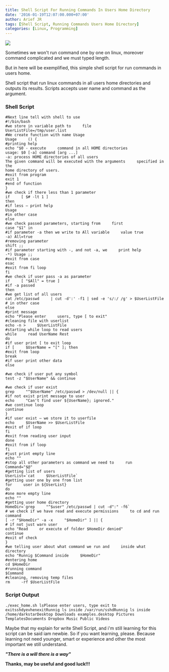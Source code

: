 ```yaml
---
title: Shell Script For Running Commands In Users Home Directory
date: '2016-01-19T12:07:00.000+07:00'
author: Arief JR
tags: [Shell Script, Running Commands Users Home Directory]
categories: [Linux, Programming]
---
```


![](https://1.bp.blogspot.com/-JrmJyuMKfZo/VpM9sMjasLI/AAAAAAAACtM/0Sm9C3oW6F0/s1600/linux_mono_logo_alt_by_edrp96-d5bqe8i.png)

Sometimes we won't run command one by one on linux, moreover command complicated and we must typed length.  

But in here will be exemplified, this simple shell script for run commands in users home.  

Shell script that run linux commands in all users home directories and outputs its results. Scripts accepts user name and command as the argument.  

### Shell Script

```
#Next line tell with shell to use
#!/bin/bash
#we store in variable path to     file
UserListFile=/tmp/user.list
#We create function with name Usage
Usage     () {
#printing help
echo "$0 - execute     command in all HOME directories
usage: $0 [-a] command [arg ...]
-a: process HOME directories of all users
The given command will be executed with the arguments     specified in the
home directory of users.
#exit from program
exit 1
#end of function
}
#we check if there less than 1 parameter
if     [ $# -lt 1 ]
then
#if less – print help
Usage
#in other case
else
#we check passed parameters, starting from     first
case "$1" in
#if parameter -a then we write to All variable     value true
-a) All=true
#removing parameter
shift ;;
#if parameter starting with -, and not -a, we     print help
-*) Usage ;;
#exit from case
esac
#exit from fi loop
fi
#we check if user pass -a as parameter
if     [ "$All" = true ]
#if -a passed
then
#we get list of all users
cat /etc/passwd     | cut -d':' -f1 | sed -e 's/:/ /g' > $UserListFile
# in other case
else
#print message
echo "Please enter     users, type [ to exit"
#cleaning file with userlist
echo -n >     $UserListFile
#starting while loop to read users
while     read UserName Rest
do
#if user print [ to exit loop
if [     $UserName = "[" ]; then
#exit from loop
break
#if user print other data
else

#we check if user put any symbol
test -z "$UserName" && continue

#we check if user exist
grep     "^$UserName" /etc/passwd > /dev/null || {
#if not exist print message to user
echo     "Can't find user ${UserName}; ignored."
#we continue loop
continue
}
#if user exist – we store it to userfile
echo     $UserName >> $UserListFile      
#exit of if loop
fi
#exit from reading user input
done
#exit from if loop
fi
#just print empty line
echo ""
#stop all other parameters as command we need to     run
Command="$@"
#getting list of users
UserList=`cat     $UserListFile`
#getting user one by one from list
for     user in ${UserList}
do
#one more empty line
echo ""
#getting user home directory
HomeDir=`grep     "^$user" /etc/passwd | cut -d":" -f6`
# we check if we have read and execute permissions     to cd and run command
[ -r "$HomeDir" -a -x     "$HomeDir" ] || {
# if not just warn user
echo "Read     or execute of folder $HomeDir denied"
continue
#exit of check
}
#we telling user about what command we run and     inside what directory
echo "Runnig $Command inside     $HomeDir"
#entering home
cd $HomeDir
#running command
$Command
#cleaning, removing temp files
rm     -rf $UserListFile
```

### Script Output

```
./exec_home.sh lsPlease enter users, type exit to exitsshdyevhenexitRunnig ls inside /var/run/sshdRunnig ls inside /home/darkstarDesktop Downloads examples.desktop Pictures TemplatesDocuments Dropbox Music Public Videos
```

Maybe that my explain for write Shell Script, and i'm still learning for this script can be said iam newbie. So if you want learning, please. Because learning not need younger, smart or experience and other the most important we still understand.  

**_"There is a will there is a way"_**  

**Thanks, may be useful and good luck!!!**